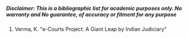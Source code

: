 ##### Disclaimer: This is a bibliographic list for academic purposes only. No warranty and No guarantee, of accuracy or fitment for any purpose

1. Verma, K. "e-Courts Project: A Giant Leap by Indian Judiciary"
